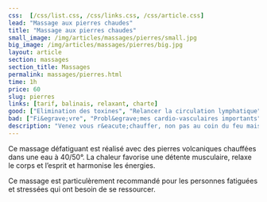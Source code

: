 ```yaml
---
css:  [/css/list.css, /css/links.css, /css/article.css]
lead: "Massage aux pierres chaudes"
title: "Massage aux pierres chaudes"
small_image: /img/articles/massages/pierres/small.jpg
big_image: /img/articles/massages/pierres/big.jpg
layout: article
section: massages
section_title: Massages
permalink: massages/pierres.html
time: 1h
price: 60
slug: pierres
links: [tarif, balinais, relaxant, charte]
good: ["Elimination des toxines", "Relancer la circulation lymphatique", "Oxyg&eacute;nation des tissus", "D&eacute;contraction musculaire", "L&acirc;cher prise", "Am&eacute;liorer la qualit&eacute; du sommeil"]
bad: ["Fi&egrave;vre", "Probl&egrave;mes cardio-vasculaires importants", "Maladies cardiaques", "Affections cutan&eacute;es (ecz&eacute;ma, psoriasis)", "Femmes enceintes"]
description: "Venez vous r&eacute;chauffer, non pas au coin du feu mais avec un bon massage aux pierres chaudes! La chaleur diffus&eacute;e par les pierres volcanique vous d&eacute;tendra en profondeur!"
---
```

Ce massage défatiguant est réalisé avec des 
pierres volcaniques chauffées dans une eau 
à 40/50°.
La chaleur favorise une détente musculaire, 
relaxe le corps et l’esprit et harmonise les 
énergies.

Ce massage est particulèrement recommandé 
pour les personnes fatiguées et stressées qui ont 
besoin de se ressourcer.



